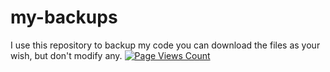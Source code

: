 # my-backups
I use this repository to backup my code
you can download the files as your wish, but don't modify any.
[![Page Views Count](https://badges.toozhao.com/badges/01H79B2EPXC5QG8MJQH8BZEWE4/blue.svg)](https://badges.toozhao.com/stats/01H79B2EPXC5QG8MJQH8BZEWE4 "Get your own page views count badge on badges.toozhao.com")
